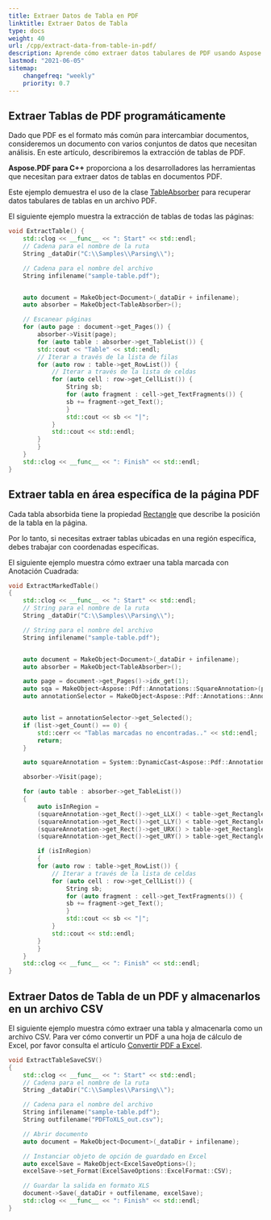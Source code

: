 ```yaml
---
title: Extraer Datos de Tabla en PDF 
linktitle: Extraer Datos de Tabla
type: docs
weight: 40
url: /cpp/extract-data-from-table-in-pdf/
description: Aprende cómo extraer datos tabulares de PDF usando Aspose.PDF para C++.
lastmod: "2021-06-05"
sitemap:
    changefreq: "weekly"
    priority: 0.7
---
```


## Extraer Tablas de PDF programáticamente

Dado que PDF es el formato más común para intercambiar documentos, consideremos un documento con varios conjuntos de datos que necesitan análisis. En este artículo, describiremos la extracción de tablas de PDF.

**Aspose.PDF para C++** proporciona a los desarrolladores las herramientas que necesitan para extraer datos de tablas en documentos PDF.

Este ejemplo demuestra el uso de la clase [TableAbsorber](https://reference.aspose.com/pdf/cpp/class/aspose.pdf.text.table_absorber) para recuperar datos tabulares de tablas en un archivo PDF.

El siguiente ejemplo muestra la extracción de tablas de todas las páginas:

```cpp
void ExtractTable() {
    std::clog << __func__ << ": Start" << std::endl;
    // Cadena para el nombre de la ruta
    String _dataDir("C:\\Samples\\Parsing\\");

    // Cadena para el nombre del archivo
    String infilename("sample-table.pdf");


    auto document = MakeObject<Document>(_dataDir + infilename);
    auto absorber = MakeObject<TableAbsorber>();

    // Escanear páginas
    for (auto page : document->get_Pages()) {
        absorber->Visit(page);
        for (auto table : absorber->get_TableList()) {
        std::cout << "Table" << std::endl;
        // Iterar a través de la lista de filas
        for (auto row : table->get_RowList()) {
            // Iterar a través de la lista de celdas
            for (auto cell : row->get_CellList()) {
                String sb;
                for (auto fragment : cell->get_TextFragments()) {
                sb += fragment->get_Text();
                }
                std::cout << sb << "|";
            }
            std::cout << std::endl;
        }
        }
    }
    std::clog << __func__ << ": Finish" << std::endl;
}
```

## Extraer tabla en área específica de la página PDF

Cada tabla absorbida tiene la propiedad [Rectangle](https://reference.aspose.com/pdf/cpp/class/aspose.pdf.rectangle/) que describe la posición de la tabla en la página.

Por lo tanto, si necesitas extraer tablas ubicadas en una región específica, debes trabajar con coordenadas específicas.

El siguiente ejemplo muestra cómo extraer una tabla marcada con Anotación Cuadrada:

```cpp
void ExtractMarkedTable()
{
    std::clog << __func__ << ": Start" << std::endl;
    // String para el nombre de la ruta
    String _dataDir("C:\\Samples\\Parsing\\");

    // String para el nombre del archivo
    String infilename("sample-table.pdf");


    auto document = MakeObject<Document>(_dataDir + infilename);
    auto absorber = MakeObject<TableAbsorber>();

    auto page = document->get_Pages()->idx_get(1);
    auto sqa = MakeObject<Aspose::Pdf::Annotations::SquareAnnotation>(page, Rectangle::get_Trivial());
    auto annotationSelector = MakeObject<Aspose::Pdf::Annotations::AnnotationSelector>(sqa);


    auto list = annotationSelector->get_Selected();
    if (list->get_Count() == 0) {
        std::cerr << "Tablas marcadas no encontradas.." << std::endl;
        return;
    }

    auto squareAnnotation = System::DynamicCast<Aspose::Pdf::Annotations::SquareAnnotation>(list->idx_get(1));

    absorber->Visit(page);

    for (auto table : absorber->get_TableList())
    {
        auto isInRegion =
        (squareAnnotation->get_Rect()->get_LLX() < table->get_Rectangle()->get_LLX()) &&
        (squareAnnotation->get_Rect()->get_LLY() < table->get_Rectangle()->get_LLY()) &&
        (squareAnnotation->get_Rect()->get_URX() > table->get_Rectangle()->get_URX()) &&
        (squareAnnotation->get_Rect()->get_URY() > table->get_Rectangle()->get_URY());

        if (isInRegion)
        {
        for (auto row : table->get_RowList()) {
            // Iterar a través de la lista de celdas
            for (auto cell : row->get_CellList()) {
                String sb;
                for (auto fragment : cell->get_TextFragments()) {
                sb += fragment->get_Text();
                }
                std::cout << sb << "|";
            }
            std::cout << std::endl;
        }
        }
    }
    std::clog << __func__ << ": Finish" << std::endl;
}
```

## Extraer Datos de Tabla de un PDF y almacenarlos en un archivo CSV

El siguiente ejemplo muestra cómo extraer una tabla y almacenarla como un archivo CSV. Para ver cómo convertir un PDF a una hoja de cálculo de Excel, por favor consulta el artículo [Convertir PDF a Excel](/pdf/cpp/convert-pdf-to-excel/).

```cpp
void ExtractTableSaveCSV()
{
    std::clog << __func__ << ": Start" << std::endl;
    // Cadena para el nombre de la ruta
    String _dataDir("C:\\Samples\\Parsing\\");

    // Cadena para el nombre del archivo
    String infilename("sample-table.pdf");
    String outfilename("PDFToXLS_out.csv");

    // Abrir documento
    auto document = MakeObject<Document>(_dataDir + infilename);

    // Instanciar objeto de opción de guardado en Excel
    auto excelSave = MakeObject<ExcelSaveOptions>();
    excelSave->set_Format(ExcelSaveOptions::ExcelFormat::CSV);

    // Guardar la salida en formato XLS
    document->Save(_dataDir + outfilename, excelSave);
    std::clog << __func__ << ": Finish" << std::endl;
}
```